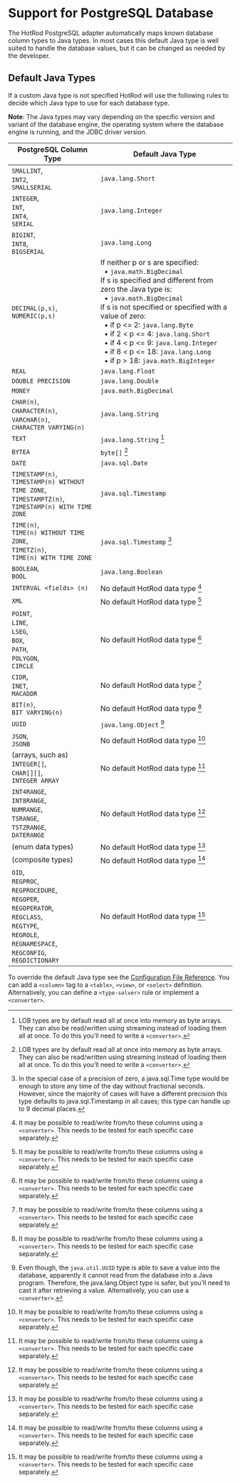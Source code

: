 # Support for PostgreSQL Database

The HotRod PostgreSQL adapter automatically maps known database column types to Java types. In most cases this default Java type is well suited to handle the database values, but it can be changed as needed by the developer.

## Default Java Types

If a custom Java type is not specified HotRod will use the following rules to decide which Java type to use for each database type.

**Note**: The Java types may vary depending on the specific version and variant of the database engine, the operating system where the database engine is running, and the JDBC driver version.

| PostgreSQL Column Type | Default Java Type |
| -- | -- |
| `SMALLINT`,<br/>`INT2`,<br/>`SMALLSERIAL` | `java.lang.Short` |
| `INTEGER`,<br/>`INT`,<br/>`INT4`,<br/>`SERIAL` | `java.lang.Integer` |
| `BIGINT`,<br/>`INT8`,<br/>`BIGSERIAL` | `java.lang.Long` |
| `DECIMAL(p,s)`,<br/>`NUMERIC(p,s)` | If neither p or s are specified:<br/>&nbsp;&nbsp;&bull; `java.math.BigDecimal`<br/>If s is specified and different from zero the Java type is:<br/>&nbsp;&nbsp;&bull; `java.math.BigDecimal`<br/>if s is not specified or specified with a value of zero:<br/>&nbsp;&nbsp;&bull; if p <= 2: `java.lang.Byte`<br/>&nbsp;&nbsp;&bull; if 2 < p <= 4: `java.lang.Short`<br/>&nbsp;&nbsp;&bull; if 4 < p <= 9: `java.lang.Integer`<br/>&nbsp;&nbsp;&bull; if 8 < p <= 18: `java.lang.Long`<br/>&nbsp;&nbsp;&bull; if p > 18: `java.math.BigInteger` |
| `REAL` | `java.lang.Float` |
| `DOUBLE PRECISION` | `java.lang.Double` |
| `MONEY` | `java.math.BigDecimal` |
| `CHAR(n)`,<br/>`CHARACTER(n)`,<br/>`VARCHAR(n)`,<br/>`CHARACTER VARYING(n)` | `java.lang.String` |
| `TEXT` | `java.lang.String` [^1] |
| `BYTEA` | `byte[]` [^1] |
| `DATE` | `java.sql.Date` |
| `TIMESTAMP(n)`,<br/>`TIMESTAMP(n) WITHOUT TIME ZONE`,<br/>`TIMESTAMPTZ(n)`,<br/>`TIMESTAMP(n) WITH TIME ZONE` | `java.sql.Timestamp` |
| `TIME(n)`,<br/>`TIME(n) WITHOUT TIME ZONE`,<br/>`TIMETZ(n)`,<br/>`TIME(n) WITH TIME ZONE` | `java.sql.Timestamp` [^3] |
| `BOOLEAN`,<br/>`BOOL` | `java.lang.Boolean` |
| `INTERVAL <fields> (n)` | No default HotRod data type [^2] |
| `XML` | No default HotRod data type [^2] |
| `POINT`,<br/>`LINE`,<br/>`LSEG`,<br/>`BOX`,<br/>`PATH`,<br/>`POLYGON`,<br/>`CIRCLE` | No default HotRod data type [^2] |
| `CIDR`,<br/>`INET`,<br/>`MACADDR` | No default HotRod data type [^2] |
| `BIT(n)`,<br/>`BIT VARYING(n)` | No default HotRod data type [^2] |
| `UUID` | `java.lang.Object` [^4] |
| `JSON`,<br/>`JSONB` | No default HotRod data type [^2] |
| (arrays, such as)<br/>`INTEGER[]`,<br/>`CHAR[][]`,<br/>`INTEGER ARRAY` | No default HotRod data type [^2] |
| `INT4RANGE`,<br/>`INT8RANGE`,<br/>`NUMRANGE`,<br/>`TSRANGE`,<br/>`TSTZRANGE`,<br/>`DATERANGE` | No default HotRod data type [^2] |
| (enum data types) | No default HotRod data type [^2] |
| (composite types) | No default HotRod data type [^2] |
| `OID`,<br/>`REGPROC`,<br/>`REGPROCEDURE`,<br/>`REGOPER`,<br/>`REGOPERATOR`,<br/>`REGCLASS`,<br/>`REGTYPE`,<br/>`REGROLE`,<br/>`REGNAMESPACE`,<br/>`REGCONFIG`,<br/>`REGDICTIONARY` | No default HotRod data type [^2] |

[^1]: LOB types are by default read all at once into memory as byte arrays. They can also be read/written using streaming instead of loading them all at once. To do this you’ll need to write a `<converter>`.

[^2]: It may be possible to read/write from/to these columns using a `<converter>`. This needs to be tested for each specific case separately.

[^3]: In the special case of a precision of zero, a  java.sql.Time type would be enough to store any time of the day without fractional seconds. However, since the majority of cases will have a different precision this type defaults to java.sql.Timestamp in all cases; this type can handle up to 9 decimal places.

[^4]: Even though, the `java.util.UUID` type is able to save a value into the database, apparently it cannot read from the database into a Java program. Therefore, the java.lang.Object type is safer, but you'll need to cast it after retrieving a value. Alternatively, you can use a `<converter>`.

To override the default Java type see the [Configuration File Reference](../configuration-file-structure.md). You can add a `<column>` tag to a `<table>`, `<view>`, or `<select>` definition. Alternatively, you can define a `<type-solver>` rule or implement a `<converter>`.

